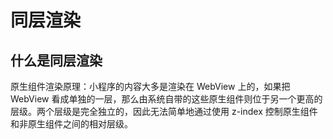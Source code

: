 # 同层渲染

## 什么是同层渲染

原生组件渲染原理：小程序的内容大多是渲染在 WebView 上的，如果把 WebView 看成单独的一层，那么由系统自带的这些原生组件则位于另一个更高的层级。两个层级是完全独立的，因此无法简单地通过使用 z-index 控制原生组件和非原生组件之间的相对层级。


